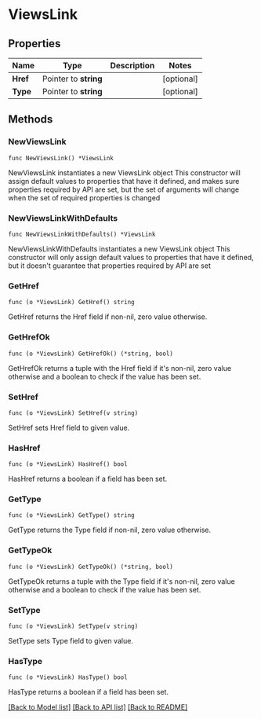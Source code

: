 # ViewsLink

## Properties

Name | Type | Description | Notes
------------ | ------------- | ------------- | -------------
**Href** | Pointer to **string** |  | [optional] 
**Type** | Pointer to **string** |  | [optional] 

## Methods

### NewViewsLink

`func NewViewsLink() *ViewsLink`

NewViewsLink instantiates a new ViewsLink object
This constructor will assign default values to properties that have it defined,
and makes sure properties required by API are set, but the set of arguments
will change when the set of required properties is changed

### NewViewsLinkWithDefaults

`func NewViewsLinkWithDefaults() *ViewsLink`

NewViewsLinkWithDefaults instantiates a new ViewsLink object
This constructor will only assign default values to properties that have it defined,
but it doesn't guarantee that properties required by API are set

### GetHref

`func (o *ViewsLink) GetHref() string`

GetHref returns the Href field if non-nil, zero value otherwise.

### GetHrefOk

`func (o *ViewsLink) GetHrefOk() (*string, bool)`

GetHrefOk returns a tuple with the Href field if it's non-nil, zero value otherwise
and a boolean to check if the value has been set.

### SetHref

`func (o *ViewsLink) SetHref(v string)`

SetHref sets Href field to given value.

### HasHref

`func (o *ViewsLink) HasHref() bool`

HasHref returns a boolean if a field has been set.

### GetType

`func (o *ViewsLink) GetType() string`

GetType returns the Type field if non-nil, zero value otherwise.

### GetTypeOk

`func (o *ViewsLink) GetTypeOk() (*string, bool)`

GetTypeOk returns a tuple with the Type field if it's non-nil, zero value otherwise
and a boolean to check if the value has been set.

### SetType

`func (o *ViewsLink) SetType(v string)`

SetType sets Type field to given value.

### HasType

`func (o *ViewsLink) HasType() bool`

HasType returns a boolean if a field has been set.


[[Back to Model list]](../README.md#documentation-for-models) [[Back to API list]](../README.md#documentation-for-api-endpoints) [[Back to README]](../README.md)


